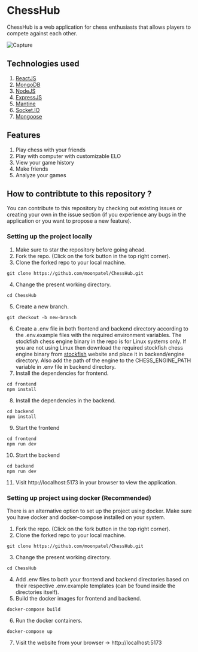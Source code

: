 # ChessHub
ChessHub is a web application for chess enthusiasts that allows players to compete against each other.

![Capture](https://github.com/moonpatel/ChessHub/assets/95487062/d4bc47fe-9364-43e6-8a6e-081daee55d98)


## Technologies used
1. <a href="https://react.dev/">ReactJS</a>
2. <a href="https://www.mongodb.com/">MongoDB</a>
3. <a href="https://nodejs.org/en">NodeJS</a>
4. <a href="https://expressjs.com/">ExpressJS</a>
5. <a href="https://mantine.dev/">Mantine</a>
6. <a href="https://socket.io/">Socket.IO</a>
7. <a href="https://mongoosejs.com/">Mongoose</a>

## Features
1. Play chess with your friends
2. Play with computer with customizable ELO
3. View your game history
4. Make friends
5. Analyze your games

## How to contribtute to this repository ?
You can contribute to this repository by checking out existing issues or creating your own in the issue section (if you experience any bugs in the application or you want to propose a new feature).

### Setting up the project locally
1. Make sure to star the repository before going ahead.
2. Fork the repo. (Click on the fork button in the top right corner).
3. Clone the forked repo to your local machine.
```
git clone https://github.com/moonpatel/ChessHub.git 
```
4. Change the present working directory.
```
cd ChessHub
```
5. Create a new branch.
```
git checkout -b new-branch
```
6. Create a .env file in both frontend and backend directory according to the .env.example files with the required environment variables. The stockfish chess engine binary in the repo is for Linux systems only. If you are not using Linux then download the required stockfish chess engine binary from <a href="https://stockfishchess.org/download/">stockfish</a> website and place it in backend/engine directory. Also add the path of the engine to the CHESS_ENGINE_PATH variable in .env file in backend directory.
7. Install the dependencies for frontend.
```
cd frontend
npm install
```
8. Install the dependencies in the backend.
```
cd backend
npm install
```
9. Start the frontend
```
cd frontend
npm run dev
```
10. Start the backend
```
cd backend
npm run dev
```
11. Visit http://localhost:5173 in your browser to view the application.

### Setting up project using docker (Recommended)
There is an alternative option to set up the project using docker. Make sure you have docker and docker-compose installed on your system.
1. Fork the repo. (Click on the fork button in the top right corner).
2. Clone the forked repo to your local machine.
```
git clone https://github.com/moonpatel/ChessHub.git 
```
3. Change the present working directory.
```
cd ChessHub
```
4. Add .env files to both your frontend and backend directories based on their respective .env.example templates (can be found inside the directories itself).
5. Build the docker images for frontend and backend.
```
docker-compose build
```
6. Run the docker containers.
```
docker-compose up
```
7. Visit the website from your browser -> http://localhost:5173
